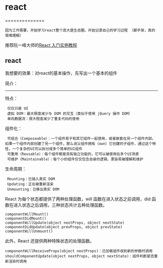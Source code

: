 # react
==============

    因为工作需要，开始学习react整个庞大是生态圈。开始记录自己的学习过程 （脚手架，真的很难理解）
 
推荐阮一峰大师的[React 入门实例教程](http://www.ruanyifeng.com/blog/2015/03/react.html)

react
--------------- 
我想要的效果：对react的基本操作，先写出一个基本的组件

简介：
________________
特点：

     仅仅只是 UI
     虚拟 DOM：最大限度减少与 DOM 的交互（类似于使用 jQuery 操作 DOM）
     单向数据流：很大程度减少了重复代码的使用
     
组件化：

     可组合（Composeable）：一个组件易于和其它组件一起使用，或者嵌套在另一个组件内部。如果一个组件内部创建了另一个组件，那么说父组件拥有（own）它创建的子组件，通过这个特性，一个复杂的UI可以拆分成多个简单的UI组件
     可重用（Reusable）：每个组件都是具有独立功能的，它可以被使用在多个UI场景
     可维护（Maintainable）：每个小的组件仅仅包含自身的逻辑，更容易被理解和维护

生命周期：

     Mounting：已插入真实 DOM
     Updating：正在被重新渲染
     Unmounting：已移出真实 DOM

React 为每个状态都提供了两种处理函数，will 函数在进入状态之前调用，did 函数在进入状态之后调用，三种状态共计五种处理函数。

    componentWillMount()
    componentDidMount()
    componentWillUpdate(object nextProps, object nextState)
    componentDidUpdate(object prevProps, object prevState)
    componentWillUnmount()

此外，React 还提供两种特殊状态的处理函数。

    componentWillReceiveProps(object nextProps)：已加载组件收到新的参数时调用
    shouldComponentUpdate(object nextProps, object nextState)：组件判断是否重新渲染时调用

